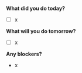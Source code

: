 **What did you do today?**

- [ ] x

**What will you do tomorrow?**

- [ ] x

**Any blockers?**

- x